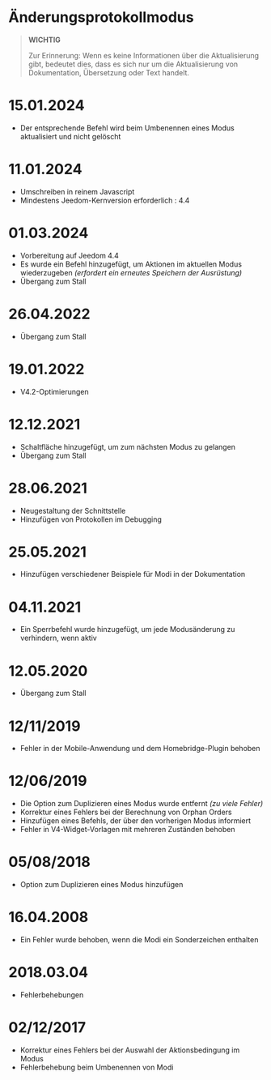 # Änderungsprotokollmodus

>**WICHTIG**
>
>Zur Erinnerung: Wenn es keine Informationen über die Aktualisierung gibt, bedeutet dies, dass es sich nur um die Aktualisierung von Dokumentation, Übersetzung oder Text handelt.

# 15.01.2024

- Der entsprechende Befehl wird beim Umbenennen eines Modus aktualisiert und nicht gelöscht

# 11.01.2024

- Umschreiben in reinem Javascript
- Mindestens Jeedom-Kernversion erforderlich : 4.4

# 01.03.2024

- Vorbereitung auf Jeedom 4.4
- Es wurde ein Befehl hinzugefügt, um Aktionen im aktuellen Modus wiederzugeben *(erfordert ein erneutes Speichern der Ausrüstung)*
- Übergang zum Stall

# 26.04.2022

- Übergang zum Stall

# 19.01.2022

- V4.2-Optimierungen

# 12.12.2021

- Schaltfläche hinzugefügt, um zum nächsten Modus zu gelangen
- Übergang zum Stall

# 28.06.2021

- Neugestaltung der Schnittstelle
- Hinzufügen von Protokollen im Debugging

# 25.05.2021

- Hinzufügen verschiedener Beispiele für Modi in der Dokumentation

# 04.11.2021

- Ein Sperrbefehl wurde hinzugefügt, um jede Modusänderung zu verhindern, wenn aktiv

# 12.05.2020

- Übergang zum Stall

# 12/11/2019

- Fehler in der Mobile-Anwendung und dem Homebridge-Plugin behoben

# 12/06/2019

- Die Option zum Duplizieren eines Modus wurde entfernt *(zu viele Fehler)*
- Korrektur eines Fehlers bei der Berechnung von Orphan Orders
- Hinzufügen eines Befehls, der über den vorherigen Modus informiert
- Fehler in V4-Widget-Vorlagen mit mehreren Zuständen behoben

# 05/08/2018

- Option zum Duplizieren eines Modus hinzufügen

# 16.04.2008

- Ein Fehler wurde behoben, wenn die Modi ein Sonderzeichen enthalten

# 2018.03.04

- Fehlerbehebungen

# 02/12/2017

- Korrektur eines Fehlers bei der Auswahl der Aktionsbedingung im Modus
- Fehlerbehebung beim Umbenennen von Modi
